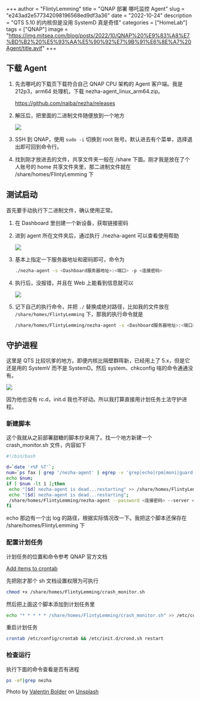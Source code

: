 +++
author = "FlintyLemming"
title = "QNAP 部署 哪吒监控 Agent"
slug = "e243ad2e577342098196568ed9df3a36"
date = "2022-10-24"
description = "QTS 5.10 的内核但是没用 SystemD 真是奇怪"
categories = ["HomeLab"]
tags = ["QNAP"]
image = "https://img.mitsea.com/blog/posts/2022/10/QNAP%20%E9%83%A8%E7%BD%B2%20%E5%93%AA%E5%90%92%E7%9B%91%E6%8E%A7%20Agent/title.avif"
+++

## 下载 Agent

1. 先去哪吒的下载页下载符合自己 QNAP CPU 架构的 Agent 客户端。我是 212p3，arm64 处理机，下载 nezha-agent_linux_arm64.zip。

    <https://github.com/naiba/nezha/releases>

2. 解压后，把里面的二进制文件随便放到一个地方

    ![](https://img.mitsea.com/blog/posts/2022/10/QNAP%20%E9%83%A8%E7%BD%B2%20%E5%93%AA%E5%90%92%E7%9B%91%E6%8E%A7%20Agent/Untitled.avif)

3. SSH 到 QNAP，使用 `sudo -i` 切换到 root 账号。默认进去有个菜单，选择退出即可回到命令行。
4. 找到刚才放进去的文件，共享文件夹一般在 /share 下面。刚才我是放在了个人账号的 home 共享文件夹里，那二进制文件就在 /share/homes/FlintyLemming 下

## 测试启动

首先要手动执行下二进制文件，确认使用正常。

1. 在 Dashboard 里创建一个新设备，获取链接密码
2. 进到 agent 所在文件夹后，通过执行 ./nezha-agent 可以查看使用帮助

    ![](https://img.mitsea.com/blog/posts/2022/10/QNAP%20%E9%83%A8%E7%BD%B2%20%E5%93%AA%E5%90%92%E7%9B%91%E6%8E%A7%20Agent/Untitled%201.avif)

3. 基本上指定一下服务器地址和密码即可，命令为

    ```bash
    ./nezha-agent -s <Dashboard服务器地址>:<端口> -p <连接密码>
    ```

4. 执行后，没报错，并且在 Web 上能看到信息就可以

    ![](https://img.mitsea.com/blog/posts/2022/10/QNAP%20%E9%83%A8%E7%BD%B2%20%E5%93%AA%E5%90%92%E7%9B%91%E6%8E%A7%20Agent/Untitled%202.avif)

5. 记下自己的执行命令，并把 `./` 替换成绝对路径，比如我的文件放在 `/share/homes/FlintyLemming` 下，那我的执行命令就是

    ```bash
    /share/homes/FlintyLemming/nezha-agent -s <Dashboard服务器地址>:<端口> -p <连接密码>
    ```

## 守护进程

这里是 QTS 比较坑爹的地方。即便内核比隔壁群晖新，已经用上了 5.x，但是它还是用的 SystemV 而不是 SystemD。然后 system、chkconfig 啥的命令通通没有。

![](https://img.mitsea.com/blog/posts/2022/10/QNAP%20%E9%83%A8%E7%BD%B2%20%E5%93%AA%E5%90%92%E7%9B%91%E6%8E%A7%20Agent/Untitled%203.avif)

因为他也没有 rc.d，init.d 我也不好动。所以我打算直接用计划任务土法守护进程。

### 新建脚本

这个我就从之前部署甜糖的脚本抄来用了。找一个地方新建一个 crash_monitor.sh 文件，内容如下

```bash
#!/bin/bash

d=`date '+%F %T'`;
num=`ps fax | grep '/nezha-agent' | egrep -v 'grep|echo|rpm|moni|guard' | wc -l`;
echo $num;
if [ $num -lt 1 ];then
 echo "[$d] nezha-agent is dead...restarting" >> /share/homes/FlintyLemming/log.log ;
 echo "[$d] nezha-agent is dead...restarting";
 /share/homes/FlintyLemming/nezha-agent --password <连接密码> --server <Dashboard服务器地址>:<端口>;
fi
```

echo 那边有一个出 log 的路径，根据实际情况改一下。我把这个脚本还保存在 /share/homes/FlintyLemming 下

### 配置计划任务

计划任务的位置和命令参考 QNAP 官方文档

[Add items to crontab](https://wiki.qnap.com/wiki/Add_items_to_crontab)

先把刚才那个 sh 文档设置权限为可执行

```bash
chmod +x /share/homes/FlintyLemming/crash_monitor.sh
```

然后把上面这个脚本添加到计划任务里

```bash
echo "* * * * * /share/homes/FlintyLemming/crash_monitor.sh" >> /etc/config/crontab
```

重启计划任务

```bash
crontab /etc/config/crontab && /etc/init.d/crond.sh restart
```

### 检查运行

执行下面的命令查看是否有进程

```bash
ps -ef|grep nezha
```

Photo by [Valentin Bolder](https://unsplash.com/es/@vallibo?utm_source=unsplash&utm_medium=referral&utm_content=creditCopyText) on [Unsplash](https://unsplash.com/?utm_source=unsplash&utm_medium=referral&utm_content=creditCopyText)
  